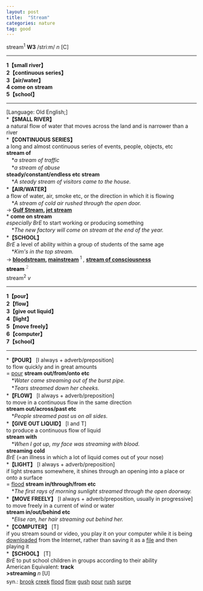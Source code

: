 ```yaml
---
layout: post
title:  "Stream"
categories: nature
tag: good
---
```

<DIV style="MARGIN: 0px 0px 5px">stream<SUP>1</SUP> <B>W3</B> /striːm/ <I>n</I> [C] 
<HR>
<B>1【small river】</B><BR><B>2【continuous series】</B><BR><B>3【air/water】</B><BR><B>4 come on stream</B><BR><B>5【school】</B>
<HR>
[Language: Old English;]<BR>*<B>【SMALL RIVER】</B><BR>a natural flow of water that moves across the land and is narrower than a river<BR>*<B>【CONTINUOUS SERIES】</B><BR>a long and almost continuous series of events, people, objects, etc<BR><B>stream of</B><BR>　*<I>a stream of traffic</I><BR>　*<I>a stream of abuse</I><BR><B>steady/constant/endless etc stream</B><BR>　*<I>A steady stream of visitors came to the house.</I><BR>*<B>【AIR/WATER】</B><BR>a flow of water, air, smoke etc, or the direction in which it is flowing<BR>　*<I>A stream of cold air rushed through the open door.</I><BR>→<B> <A href="{{ site.baseurl }}/Gulf%20Stream"><U>Gulf Stream</U></A>, <A href="{{ site.baseurl }}/jet%20stream"><U>jet stream</U></A></B><BR>* <B>come on stream</B><BR><I>especially BrE</I> to start working or producing something<BR>　*<I>The new factory will come on stream at the end of the year.</I><BR>*<B>【SCHOOL】</B><BR><I>BrE</I> a level of ability within a group of students of the same age<BR>　*<I>Kim's in the top stream.</I><BR>→<B> <A href="{{ site.baseurl }}/bloodstream"><U>bloodstream</U></A>, <A href="{{ site.baseurl }}/mainstream"><U>mainstream</U></A> </B><SUP>1 </SUP>, <B><A href="{{ site.baseurl }}/stream%20of%20consciousness"><U>stream of consciousness</U></A></B></DIV>
<DIV style="COLOR: #808080; MARGIN: 0px 0px 5px; LINE-HEIGHT: normal"><SPAN style="FONT-SIZE: 10.5pt; COLOR: #000000; LINE-HEIGHT: normal"><B>stream</B></SPAN> <SUP style="FONT-SIZE: 83%; LINE-HEIGHT: normal">2</SUP> </DIV>
<DIV style="MARGIN: 0px 0px 5px">stream<SUP>2</SUP> <I>v</I> 
<HR>
<B>1【pour】</B><BR><B>2【flow】</B><BR><B>3【give out liquid】</B><BR><B>4【light】</B><BR><B>5【move freely】</B><BR><B>6【computer】</B><BR><B>7【school】</B>
<HR>
*<B>【POUR】</B> [I always + adverb/preposition]<BR>to flow quickly and in great amounts<BR>= <A href="{{ site.baseurl }}/pour"><U>pour</U></A> <B>stream out/from/onto etc</B><BR>　*<I>Water came streaming out of the burst pipe.</I><BR>　*<I>Tears streamed down her cheeks.</I><BR>*<B>【FLOW】</B> [I always + adverb/preposition]<BR>to move in a continuous flow in the same direction<BR><B>stream out/across/past etc</B><BR>　*<I>People streamed past us on all sides.</I><BR>*<B>【GIVE OUT LIQUID】</B> [I and T]<BR>to produce a continuous flow of liquid<BR><B>stream with</B><BR>　*<I>When I got up, my face was streaming with blood.</I><BR><B>streaming cold</B><BR><I>BrE</I> (=an illness in which a lot of liquid comes out of your nose) <BR>*<B>【LIGHT】</B> [I always + adverb/preposition]<BR>if light streams somewhere, it shines through an opening into a place or onto a surface<BR>= <A href="{{ site.baseurl }}/flood"><U>flood</U></A> <B>stream in/through/from etc</B><BR>　*<I>The first rays of morning sunlight streamed through the open doorway.</I><BR>*<B>【MOVE FREELY】</B> [I always + adverb/preposition, usually in progressive]<BR>to move freely in a current of wind or water<BR><B>stream in/out/behind etc</B><BR>　*<I>Elise ran, her hair streaming out behind her.</I><BR>*<B>【COMPUTER】</B> [T]<BR>if you stream sound or video, you play it on your computer while it is being <A href="{{ site.baseurl }}/download"><U>downloaded</U></A> from the Internet, rather than saving it as a <A href="{{ site.baseurl }}/file"><U>file</U></A> and then playing it<BR>*<B>【SCHOOL】</B> [T]<BR><I>BrE</I> to put school children in groups according to their ability<BR>American Equivalent: <B>track</B><BR><B>&gt;streaming</B> <I>n</I> [U]</DIV>
<DIV style="MARGIN: 0px 0px 5px">
<DIV style="MARGIN: 4px 0px">syn.: <A href="{{ site.baseurl }}/brook"><U>brook</U></A> <A href="{{ site.baseurl }}/creek"><U>creek</U></A> <A href="{{ site.baseurl }}/flood"><U>flood</U></A> <A href="{{ site.baseurl }}/flow"><U>flow</U></A> <A href="{{ site.baseurl }}/gush"><U>gush</U></A> <A href="{{ site.baseurl }}/pour"><U>pour</U></A> <A href="{{ site.baseurl }}/rush"><U>rush</U></A> <A href="{{ site.baseurl }}/surge"><U>surge</U></A></DIV></DIV>

